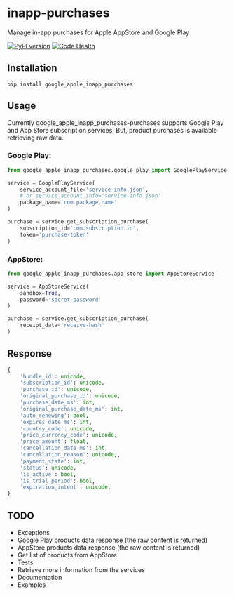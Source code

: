 # inapp-purchases
Manage in-app purchases for Apple AppStore and Google Play

[![PyPI version](https://badge.fury.io/py/inapp-purchases.svg)](https://badge.fury.io/py/inapp-purchases)
[![Code Health](https://landscape.io/github/adanmauri/inapp-purchases/master/landscape.svg?style=flat)](https://landscape.io/github/adanmauri/inapp-purchases/master)


## Installation
```shell
pip install google_apple_inapp_purchases
```

## Usage
Currently google_apple_inapp_purchases-purchases supports Google Play and App Store subscription services. But, product purchases is available retrieving raw data.

### Google Play:

```python
from google_apple_inapp_purchases.google_play import GooglePlayService

service = GooglePlayService(
    service_account_file='service-info.json',
    # or service_account_info='service-info.json'
    package_name='com.package.name'
)

purchase = service.get_subscription_purchase(
    subscription_id='com.subscription.id',
    token='purchase-token'
)
```

### AppStore:

```python
from google_apple_inapp_purchases.app_store import AppStoreService

service = AppStoreService(
    sandbox=True,
    password='secret-password'
)

purchase = service.get_subscription_purchase(
    receipt_data='receive-hash'
)
```

## Response

```python
{
    'bundle_id': unicode,
    'subscription_id': unicode,
    'purchase_id': unicode,
    'original_purchase_id': unicode,
    'purchase_date_ms': int,
    'original_purchase_date_ms': int,
    'auto_renewing': bool,
    'expires_date_ms': int,
    'country_code': unicode,
    'price_currency_code': unicode,
    'price_amount': float,
    'cancellation_date_ms': int,
    'cancellation_reason': unicode,,
    'payment_state': int,
    'status': unicode,
    'is_active': bool,
    'is_trial_period': bool,
    'expiration_intent': unicode,
}
```

## TODO

- Exceptions
- Google Play products data response (the raw content is returned)
- AppStore products data response (the raw content is returned)
- Get list of products from AppStore
- Tests
- Retrieve more information from the services
- Documentation
- Examples
